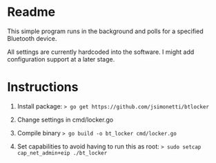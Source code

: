 # Readme
This simple program runs in the background and polls for a specified Bluetooth device.

All settings are currently hardcoded into the software. I might add configuration support at a later stage.

# Instructions
1. Install package:
`> go get https://github.com/jsimonetti/btlocker`

2. Change settings in cmd/locker.go

3. Compile binary
`> go build -o bt_locker cmd/locker.go`

4. Set capabilities to avoid having to run this as root:
`> sudo setcap cap_net_admin+eip ./bt_locker`